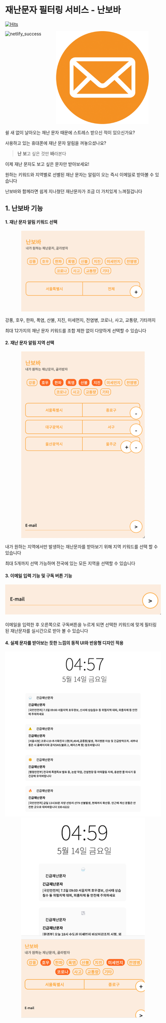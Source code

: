 # 재난문자 필터링 서비스 - 난보바

[![Hits](https://hits.seeyoufarm.com/api/count/incr/badge.svg?url=https%3A%2F%2Fgithub.com%2FfamousCucumber%2FFrontend&count_bg=%2379C83D&title_bg=%23555555&icon=&icon_color=%23E7E7E7&title=hits&edge_flat=false)](https://hits.seeyoufarm.com)

<img src="https://api.netlify.com/api/v1/badges/4a3b628d-1a04-47c0-bfc6-337e3a2b8c19/deploy-status" alt="netlify_success"    style="float: left; margin-right: 10px;" />



<center><img src="./image/logo.png" width="300" height="300"></center>

쉴 새 없이 날아오는 재난 문자 때문에 스트레스 받으신 적이 있으신가요?

사용하고 있는 휴대폰에 재난 문자 알림을 꺼놓으셨나요?



> **난** 
> **보**고 싶은 것만 
> **바**라본다



이제 재난 문자도 보고 싶은 문자만 받아보세요!

원하는 키워드와 지역별로 선별된 재난 문자는 알림이 오는 즉시 이메일로 받아볼 수 있습니다

난보바와 함께라면 쉽게 지나쳤던 재난문자가 조금 더 가치있게 느껴질겁니다



## 1. 난보바 기능

#### 1. 재난 문자 알림 키워드 선택

<center><img src="./image/main3.png" width="400"></center>

강풍, 호우, 한파, 폭염, 산불, 지진, 미세먼지, 전염병, 코로나, 사고, 교통량, 기타까지 

최대 12가지의 재난 문자 키워드를 조합 제한 없이 다양하게 선택할 수 있습니다



#### 2. 재난 문자 알림 지역 선택

<center><img src="./image/main4.png" width="400"></center>

내가 원하는 지역에서만 발생하는 재난문자를  받아보기 위해 지역 키워드를 선택 할 수 있습니다

최대 5개까지 선택 가능하며 전국에 있는 모든 지역을 선택할 수 있습니다



#### 3. 이메일 입력 기능 및 구독 버튼 기능



#### <img src="./image/main5.png" width="600">



이메일을 입력한 후 오른쪽으로 구독버튼을 누르게 되면 선택한 키워드에 맞게 필터링 된 재난문자를 실시간으로 받아 볼 수 있습니다

 

#### 4. 실제 문자를 받아보는 듯한 느낌의 동적 UI와 반응형 디자인 적용

<center><img src="./image/main6.png" width="600"></center>

<center><img src="./image/main7.png" width="400"></center>



